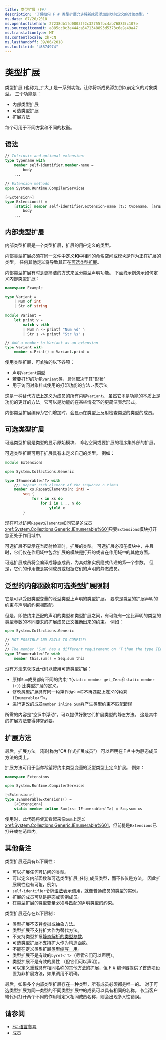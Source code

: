 ```yaml
---
title: 类型扩展 (F#)
description: '了解如何 F # 类型扩展允许将新成员添加到以前定义的对象类型。'
ms.date: 07/20/2018
ms.openlocfilehash: 27238db1fd0803f62c32755fbc4ab7688f5c107e
ms.sourcegitcommit: a885cc8c3e444ca6471348893d5373c6e9e49a47
ms.translationtype: MT
ms.contentlocale: zh-CN
ms.lasthandoff: 09/06/2018
ms.locfileid: "43874974"
---
```

# <a name="type-extensions"></a>类型扩展

类型扩展 (也称为_扩大_) 是一系列功能，让你将新成员添加到以前定义的对象类型。 三个功能是：

* 内部类型扩展
* 可选类型扩展
* 扩展方法

每个可用于不同方案和不同的权衡。

## <a name="syntax"></a>语法

```fsharp
// Intrinsic and optional extensions
type typename with
    member self-identifier.member-name =
        body
    ...

// Extension methods
open System.Runtime.CompilerServices

[<Extension>]
type Extensions() =
    [static] member self-identifier.extension-name (ty: typename, [args]) =
        body
    ...
```

## <a name="intrinsic-type-extensions"></a>内部类型扩展

内部类型扩展是一个类型扩展，扩展的用户定义的类型。

内部类型扩展必须在同一文件中定义**和**中相同的命名空间或模块是作为正在扩展的类型。 任何其他定义将导致其正在[可选类型扩展](type-extensions.md#optional-type-extensions)。

内部类型扩展有时是更简洁的方式来区分类型声明功能。 下面的示例演示如何定义内部类型扩展：

```fsharp
namespace Example

type Variant =
    | Num of int
    | Str of string
  
module Variant =
    let print v =
        match v with
        | Num n -> printf "Num %d" n
        | Str s -> printf "Str %s" s

// Add a member to Variant as an extension
type Variant with
    member x.Print() = Variant.print x
```

使用类型扩展，可单独的以下各项：

* 声明`Variant`类型
* 若要打印的功能`Variant`类，具体取决于其"形状"
* 用于访问对象样式使用的打印功能的方法`.`-表示法

这是一种替代方法上定义为成员的所有内容`Variant`。 虽然它不是功能的本质上是功能的更好的方法，它可以是功能的在某些情况下的更简洁表示形式。

内部类型扩展编译为它们增加时，会显示在类型上反射检查类型的类型的成员。

## <a name="optional-type-extensions"></a>可选类型扩展

可选类型扩展是类型的显示原始模块、 命名空间或要扩展的程序集外部的扩展。

可选类型扩展可用于扩展具有未定义自己的类型。 例如：

```fsharp
module Extensions

open System.Collections.Generic

type IEnumerable<'T> with
    /// Repeat each element of the sequence n times
    member xs.RepeatElements(n: int) =
        seq {
            for x in xs do
                for i in 1 .. n do
                    yield x
        }
```

现在可以访问`RepeatElements`如同它是的成员<xref:System.Collections.Generic.IEnumerable%601>只要`Extensions`模块打开您正处于作用域中。

可选扩展不显示在当反射检查时，扩展的类型。 可选扩展必须在模块中，并且时，它们仅在作用域中包含扩展的模块是打开的或者在作用域中的其他方面。

可选扩展成员将会编译成静态成员，为其对象实例隐式传递的第一个参数。 但是，它们的作用像是实例成员或根据它们的声明的静态成员。

## <a name="generic-limitation-of-intrinsic-and-optional-type-extensions"></a>泛型的内部函数和可选类型扩展限制

它是可以受限类型变量的泛型类型上声明的类型扩展。 要求是类型的扩展声明的约束与声明的约束相匹配。

但是，即使约束匹配的声明的类型和类型扩展之间，有可能有一定比声明的类型的类型参数的不同要求的扩展成员正文推断出来的约束。 例如：

```fsharp
open System.Collections.Generic

// NOT POSSIBLE AND FAILS TO COMPILE!
//
// The member 'Sum' has a different requirement on 'T than the type IEnumerable<'T>
type IEnumerable<'T> with
    member this.Sum() = Seq.sum this
```

没有方法来获取此代码以使用可选类型扩展：

* 原样`Sum`成员都有不同的约束`'T`(`static member get_Zero`和`static member (+)`) 比类型扩展的定义。
* 修改类型扩展具有同一约束作为`Sum`将不再匹配上定义的约束`IEnumerable<'T>`。
* 进行更改的成员`member inline Sum`将产生类型约束不匹配错误

所需的内容是"空间中浮动"，可以提供好像它们扩展类型的静态方法。 这是其中的扩展方法变得非常必要。

## <a name="extension-methods"></a>扩展方法

最后，扩展方法 （有时称为"C# 样式扩展成员"） 可以声明在 F # 中为静态成员方法的类上。

扩展方法可用于当你希望将约束类型变量的泛型类型上定义扩展。 例如：

```fsharp
namespace Extensions

open System.Runtime.CompilerServices

[<Extension>]
type IEnumerableExtensions() =
    [<Extension>]
    static member inline Sum(xs: IEnumerable<'T>) = Seq.sum xs
```

使用时，此代码将使其看起来像`Sum`上定义<xref:System.Collections.Generic.IEnumerable%601>，但前提是`Extensions`已打开或在范围内。

## <a name="other-remarks"></a>其他备注

类型扩展还具有以下属性：

* 可以扩展任何可访问的类型。
* 可以定义内部函数和可选类型扩展_任何_成员类型，而不仅仅是方法。 因此扩展属性也有可能，例如。
* `self-identifier`令牌[语法](type-extensions.md#syntax)表示调用，就像普通成员的类型的实例。
* 扩展的成员可以是静态或实例成员。
* 在类型扩展的类型变量必须与匹配的声明类型的约束。

类型扩展还存在以下限制：

* 类型扩展不支持虚拟或抽象方法。
* 类型扩展不支持扩大作为替代方法。
* 不支持类型扩展[静态解析的类型参数](generics/statically-resolved-type-parameters.md)。
* 可选类型扩展不支持扩大作为构造函数。
* 不能在定义类型扩展[类型缩写，用](type-abbreviations.md)。
* 类型扩展不是有效的`byref<'T>`（尽管它们可以声明）。
* 类型扩展不是有效的属性 （但它们可以声明）。
* 可以定义重载具有相同名称的其他方法的扩展，但 F # 编译器提供了首选项设置为非扩展方法，如果调用不明确。

最后，如果多个内部类型扩展存在一种类型，所有成员必须都是唯一的。 对于可选类型扩展为同一类型的不同类型扩展中的成员可以具有相同的名称。 仅当客户端代码打开两个不同的作用域定义相同成员名称，则会出现多义性错误。

## <a name="see-also"></a>请参阅

- [F# 语言参考](index.md)
- [成员](members/index.md)
